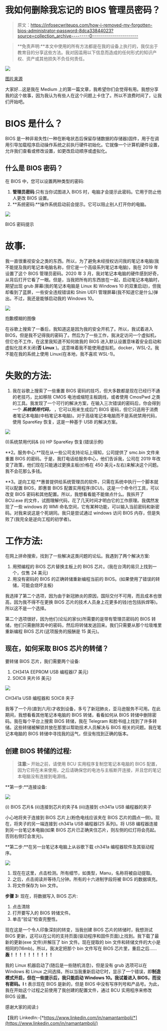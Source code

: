 # 我如何删除我忘记的 BIOS 管理员密码？

> 原文：<https://infosecwriteups.com/how-i-removed-my-forgotten-bios-administrator-password-8dca33844023?source=collection_archive---------0----------------------->

> **免责声明:**本文中使用的所有方法都是在我的设备上执行的，我仅出于教育目的分享这些方法。我对因滥用以下信息而造成的任何形式的知识产权、资产或其他损失不负任何责任。

![](img/a91e17100b22860e4e0de87c96deec30.png)

[图片来源](https://resize.hswstatic.com/w_907/gif/bios-chip.jpg)

大家好…这是我在 Medium 上的第一篇文章，我希望你们会觉得有用。我想分享我的这个故事，因为我认为有些人在这个问题上卡住了。所以不浪费时间了，让我们开始吧。

# BIOS 是什么？

BIOS 是一种非易失性(一种在断电状态后保留存储数据的存储器)固件，用于在调用引导加载程序启动操作系统之前执行硬件初始化。它就像一个计算机硬件设置，允许我们查看或修改设置，如更改启动顺序或虚拟化。

## 什么是 BIOS 密码？

在 BIOS 中，您可以设置两种类型的密码:

1.  **管理员密码**:只有当你试图进入 BIOS 时，电脑才会提示此密码。它用于防止他人更改 BIOS 设置。
2.  **系统密码:**操作系统启动前会提示。它可以阻止别人打开你的电脑。

![](img/4aaeaa6992e1a12b5c02a30aed4e22d9.png)

BIOS 密码提示

# 故事:

我一直很重视安全之类的东西。所以，为了避免未经授权访问我的笔记本电脑(我不能提及我的笔记本电脑名称，但它是一个高级系列笔记本电脑)，我在 2019 年设置了这个 BIOS 管理员密码。2020 年 3 月，我对笔记本电脑的硬件感到好奇，从背后打开它看了一眼。但是，当我把所有的东西放在一起，启动笔记本电脑时，期望出现 grub 屏幕(我的笔记本电脑是 Linux 和 Windows 10 的双重启动)，但我却看到了蓝屏，一些安全违规错误和 Shim UEFI 管理屏幕(我不知道它是什么)弹出。不过，我还是能够启动我的 Windows 10。

![](img/95445e66989b92f396a387af017e191f.png)

抱歉模糊的图像

在谷歌上搜索了一番后，我知道这是因为我的安全开机了。所以，我试着进入 BIOS，但是我不记得我的密码了。然后为了一些工作，我决定访问一个虚拟机，但它也不工作，在这里我知道不知何故我的 BIOS 进入默认设置意味着安全启动和虚拟化技术关闭(**否** **Linux** )。这意味着我不能使用虚拟机，docker，WSL-2。我不能在我的系统上使用 Linux(在本地，我不喜欢 WSL-1)。

# 失败的方法:

1.  我在谷歌上搜索了一些重置 BIOS 密码的技巧，但大多数都是现在已经行不通的老技巧，比如移除 CMOS 电池或缩短主板跳线，或者使用 CmosPwd 之类的工具。我发现了一个可行的解决方案，在输入三次错误的密码后，你会得到一个 ***系统禁用代码，*** ，它可以用来生成后门 BIOS 密码，但它只适用于消费者笔记本电脑(中档笔记本电脑)。对于高级笔记本电脑而不是系统禁用代码，使用 SpareKey 恢复，这是一种基于 USB 的解决方案。

![](img/e8e5007e60614a0cb0e6da4e28084d63.png)

(I)系统禁用代码& (ii) HP SpareKey 恢复(错误示例)

**2。服务中心:**现在从一些公司支持论坛上得知，公司提供了 smc.bin 文件来重置 BIOS 的密码。于是，我打电话给服务中心，他们告诉我，公司在 2019 年改变了政策，他们现在只能通过更换主板(价格在 450 美元+左右)来解决这个问题。我不会花那么多钱。

**3。逆向工程:**惠普提供给系统管理员的软件，只需在系统中执行一个脚本就可以配置 BIOS，即惠普 BIOS 配置实用程序(BCU)。这是一个命令行工具，可以改变 BIOS 密码和其他配置。所以，我想看看能不能做点什么。我拆开了 BCU.exe 的文件，试图理解代码，花了几天时间才明白它的工作原理。我偶然发现了一些 windows 的 WMI 命名空间，它有某种功能，可以输入当前密码和新密码。对我来说这是个死胡同。我只是尝试通过 windows 访问 BIOS 内存，但是失败了(我完全是逆向工程的初学者)。

# 工作方法:

在网上拼命搜索，找到了一些解决这类问题的论坛。我遇到了两个解决方案:

1.  用预编程的 BIOS 芯片替换主板上的 BIOS 芯片。(我在台湾的易贝上找到一个，仅售 24 美元)
2.  用没有密码的 BIOS 的正确转储重新编程当前的 BIOS。(如果使用了错误的转储，可能会烧坏主板)

我选择了第二个选项，因为由于新冠肺炎的原因，国际交付不可用，而且成本也很高，因为我不得不在更换 BIOS 芯片的技术人员身上花更多的钱(也包括拆焊等)。所以这不是一个选择。

第二个选项很好，因为他们(论坛的家伙)所需要的是带有管理员密码的 BIOS 转储，他们只需删除其中的密码，然后将转储发送回来。我们只需要从那个垃圾堆里重新编程 BIOS 芯片(这项服务的报酬是 15 美元)。

## 现在，如何采取 BIOS 芯片的转储？

要转储 BIOS 芯片，我们需要两个设备:

1.  CH341A EEPROM USB 编程器(7 美元)
2.  SOIC8 夹片(6 美元)

![](img/326709661e699bd3d3807396d77907f1.png)

CH341a USB 编程器和 SOIC8 夹子

我等了一个月(直到六月)才收到设备，多亏了新冠肺炎，亚马逊服务不可用。在此期间，我想看看其他笔记本电脑的 BIOS 转储，看看如何从 BIOS 转储中删除密码。我在每个平台上搜索 BIOS 转储，我在 Telegram 和脸书组上找到了许多转储。这些转储被解锁并放在那里以帮助技术人员解决与 BIOS 相关的问题。我在笔记本电脑的 BIOS 转储中寻找我的运气，但没有找到正确的版本。

## 创建 BIOS 转储的过程:

> **注意:-** 开始之前，请使用 BCU 实用程序复制您笔记本电脑的 BIOS 配置，因为它将在未来使用，之后请确保您的电池与主板断开连接，并且您的笔记本电脑没有连接到电源线。

**第一步:**连接设备:

![](img/aee7e9eff4736e06aea23e8dd9ab4d6d.png)

(i) BIOS 芯片& (ii)连接到芯片的夹子& (iii)连接到 ch341a USB 编程器的夹子

小心地将夹子连接到 BIOS 芯片上(粉色电线应该夹在 BIOS 芯片的圆点一侧)。现在，将夹子的另一端连接到 ch341a USB 编程器(25 系列)。将 USB 编程器连接到另一台笔记本电脑(如果 BIOS 芯片已正确夹住芯片，则左侧的红灯将会亮起。否则右侧灯会发光)。

**第二步:**在另一台笔记本电脑上从谷歌下载 ch341a 编程器软件及其驱动程序。

![](img/2e24db8f6611565cc908c1591955d1e5.png)

1.  现在在这里，点击检测。所有细节，如类型，Manu，名称将被自动提取。
2.  之后，点击阅读并等待几分钟。所有的十六进制字段将被 BIOS 的数据填充。
3.  将文件保存为 bin 文件。

**步骤 3:** 现在，将数据写入 BIOS 芯片:

1.  点击清除
2.  打开要写入的 BIOS 转储文件。
3.  单击“验证”检查完整性。

现在这是一个令人印象深刻的转变，当我创建 BIOS 芯片的转储时，我想测试 BIOS 更新，这可以在公司的支持页面(驱动程序和固件页面)上找到。我下载了最新的更新(exe 文件)并解压了 bin 文件。现在提取的 bin 文件和转储文件的大小是相同的(16mb)。所以，我决定把那个 bin 文件写在 BIOS 芯片里，重启之后……**轰！！！！！！！！！！**

我的 Linux 机器启动了(随后是一些随机消息)，但是没有 grub 选项可以在 Windows 和 Linux 之间选择。所以当我重新启动它时，显示了一个错误，即**制造模式开启，**但在一些提示后，我只能启动 Windows 10。我试着进入 BIOS，而**没有密码。I** t 表示现在 BIOS 是新的，但是 BIOS 中没有写序列号和产品号。为此，我在开始这个过程之前使用了我创建的配置文件，通过 BCU 实用程序来修改 BIOS 设置。

感谢大家的阅读:)

【我的 LinkedIn:-[*https://www.linkedin.com/in/namantamboli/*](https://www.linkedin.com/in/namantamboli/)
